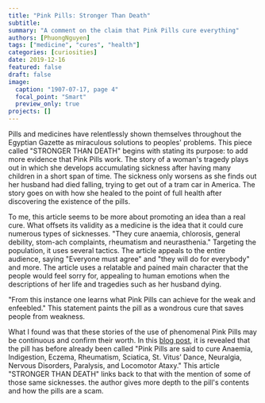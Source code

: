 ```yaml
---
title: "Pink Pills: Stronger Than Death"
subtitle:
summary: "A comment on the claim that Pink Pills cure everything"
authors: [PhuongNguyen]
tags: ["medicine", "cures", "health"]
categories: [curiosities]
date: 2019-12-16
featured: false
draft: false
image:
  caption: "1907-07-17, page 4"
  focal_point: "Smart"
  preview_only: true
projects: []
---
```

Pills and medicines have relentlessly shown themselves throughout the Egyptian Gazette as miraculous solutions to peoples' problems. This piece called "STRONGER THAN DEATH" begins with stating its purpose: to add more evidence that Pink Pills work. The story of a woman's tragedy plays out in which she develops accumulating sickness after having many children in a short span of time. The sickness only worsens as she finds out her husband had died falling, trying to get out of a tram car in America. The story goes on with how she healed to the point of full health after discovering the existence of the pills.

To me, this article seems to be more about promoting an idea than a real cure. What offsets its validity as a medicine is the idea that it could cure numerous types of sicknesses. "They cure anaemia, chlorosis, general debility, stom-ach complaints, rheumatism and neurasthenia." Targeting the population, it uses several tactics. The article appeals to the entire audience, saying "Everyone must agree" and "they will do for everybody" and more. The article uses a relatable and pained main character that the people would feel sorry for, appealing to human emotions when the descriptions of her life and tragedies such as her husband dying.

"From this instance one learns what Pink Pills can achieve for the weak and enfeebled." This statement paints the pill as a wondrous cure that saves people from weakness.

What I found was that these stories of the use of phenomenal Pink Pills may be continuous and confirm their worth. In this [blog post](https://dig-eg-gaz.github.io/post/18-blog-wallace/), it is revealed that the pill has before already been called "Pink Pills are said to cure Anaemia, Indigestion, Eczema, Rheumatism, Sciatica, St. Vitus’ Dance, Neuralgia, Nervous Disorders, Paralysis, and Locomotor Ataxy." This article "STRONGER THAN DEATH" links back to that with the mention of some of those same sicknesses.
the author gives more depth to the pill's contents and how the pills are a scam. 
